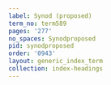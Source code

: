 ```yaml
---
label: Synod (proposed)
term_no: term589
pages: '277'
no_spaces: Synodproposed
pid: synodproposed
order: '0943'
layout: generic_index_term
collection: index-headings
---
```

